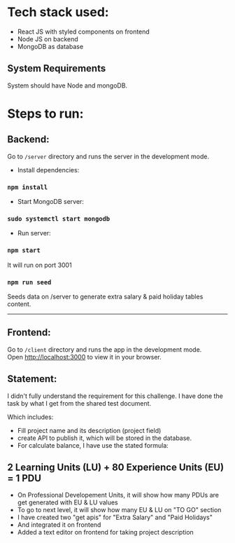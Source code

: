 
# Tech stack used:
 - React JS with styled components on frontend
 - Node JS on backend
 - MongoDB as database

## System Requirements

System should have Node and mongoDB.

# Steps to run:

## Backend:

Go to `/server` directory and runs the server in the development mode.
- Install dependencies:
### `npm install`

- Start MongoDB server:
### `sudo systemctl start mongodb`


- Run server:
### `npm start`

It will run on port 3001

### `npm run seed`

Seeds data on /server to generate extra salary & paid holiday tables content.

-----------------------------------------------------------------
## Frontend:

Go to `/client` directory and runs the app in the development mode.\
Open [http://localhost:3000](http://localhost:3000) to view it in your browser.



## Statement:
I didn't fully understand the requirement for this challenge.
I have done the task by what I get from the shared test document.

Which includes:
- Fill project name and its description (project field) 
- create API to publish it, which will be stored in the database.
- For calculate balance, I have use the stated formula:

 ## 2 Learning Units (LU) + 80 Experience Units (EU) = 1 PDU

- On Professional Developement Units, it will show how many PDUs are get generated with EU & LU values
- To go to next level, it will show how many EU & LU on "TO GO" section
- I have created two "get apis" for "Extra Salary" and "Paid Holidays"
- And integrated it on frontend
- Added a text editor on frontend for taking project description
